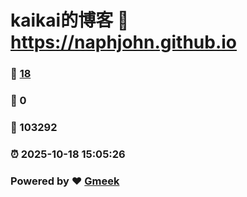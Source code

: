 # kaikai的博客 :link: https://naphjohn.github.io 
### :page_facing_up: [18](https://naphjohn.github.io/tag.html) 
### :speech_balloon: 0 
### :hibiscus: 103292 
### :alarm_clock: 2025-10-18 15:05:26 
### Powered by :heart: [Gmeek](https://github.com/Meekdai/Gmeek)
